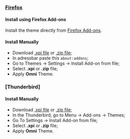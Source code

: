 ### [Firefox](https://www.mozilla.org/firefox/)

#### Install using Firefox Add-ons

Install the theme directly from [Firefox Add-ons](https://addons.mozilla.org/en-US/firefox/addon/omni-theme/).

#### Install Manually

- Download [.xpi file](https://github.com/getomni/firefox/raw/main/omni.xpi) or [.zip file](https://github.com/getomni/firefox/raw/main/omni.zip);
- In adressbar paste this `about:addons`;
- Go to Themes -> Settings -> Install Add-on from file;
- Select **.xpi** or **.zip** file;
- Apply **Omni** Theme.

### [Thunderbird]

#### Install Manually

- Download [.xpi file](https://github.com/getomni/firefox/raw/main/omni.xpi) or [.zip file](https://github.com/getomni/firefox/raw/main/omni.zip);
- In the Thunderbird, go to Menu -> Add-ons -> Themes;
- Go To Settings -> Install Add-on from file;
- Select **.xpi** or **.zip** file;
- Apply **Omni** Theme.
